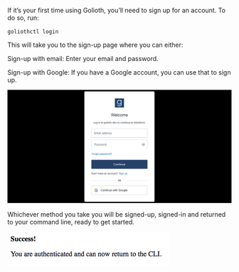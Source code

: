If it’s your first time using Golioth, you’ll need to sign up for an account. To do so, run:

```
goliothctl login
```

This will take you to the sign-up page where you can either:

Sign-up with email: Enter your email and password.

Sign-up with Google: If you have a Google account, you can use that to sign up.

![Login](./assets/login.png)

Whichever method you take you will be signed-up, signed-in and returned to your command line, ready to get started.

![Login](./assets/login-success.png)
